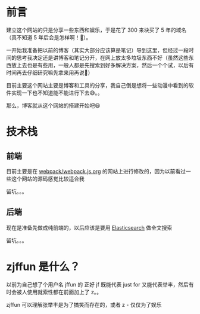 # 前言

建立这个网站的只是分享一些东西和娱乐，于是花了 300 来块买了 5 年的域名（真不知道 5 年后会是怎样啊！🤔）。

一开始我准备把以前的博客（其实大部分应该算是笔记）导到这里，但经过一段时间的思考我决定还是讲博客和笔记分开，在网上放太多垃圾东西不好（虽然这些东西放上去也是有些用，一般人都是先搜索到好多解决方案，然后一个个试，以后有时间再去仔细研究嘛先拿来用再说🐶）

目前主要这个网站主要是博客和工具的分享，我自己倒是想将一些动漫中看到的软件实现一下也不知道能不能进行下去😅。。

那么，博客就从这个网站的搭建开始吧😆

# 技术栈

## 前端

目前主要是在 [webpack/webpack.js.org](https://github.com/webpack/webpack.js.org) 的网站上进行修改的，因为以前看过一些这个网站的源码感觉比较适合我

留坑。。。

## 后端

现在是准备先做成纯前端的，以后应该是要用 [Elasticsearch](https://www.elastic.co/) 做全文搜索

留坑。。。

# zjffun 是什么？

以前为自己想了个用户名 jffun 的 正好 jf 既能代表 just for 又能代表举丰，然后有时会被人使用就索性都在前面加上了 z。。

zjffun 可以理解张举丰是为了搞笑而存在的，或者 z - 仅仅为了娱乐
